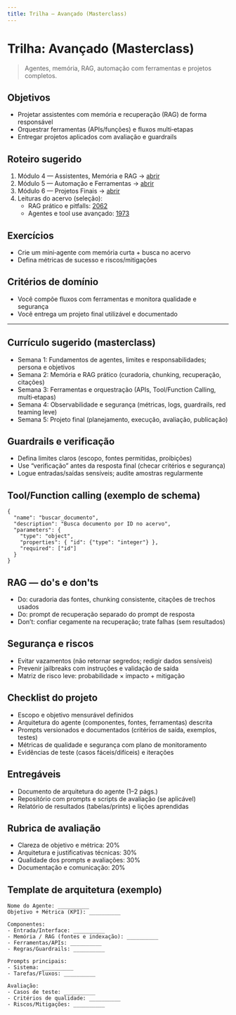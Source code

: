 ```yaml
---
title: Trilha — Avançado (Masterclass)
---
```


# Trilha: Avançado (Masterclass)

> Agentes, memória, RAG, automação com ferramentas e projetos completos.

## Objetivos
- Projetar assistentes com memória e recuperação (RAG) de forma responsável
- Orquestrar ferramentas (APIs/funções) e fluxos multi‑etapas
- Entregar projetos aplicados com avaliação e guardrails

## Roteiro sugerido
1. Módulo 4 — Assistentes, Memória e RAG → [abrir](../../modulo4_assistentes_memoria/README.md)
2. Módulo 5 — Automação e Ferramentas → [abrir](../../modulo5_automacao_ferramentas/README.md)
3. Módulo 6 — Projetos Finais → [abrir](../../modulo6_projetos_finais/README.md)
4. Leituras do acervo (seleção):
   - RAG prático e pitfalls: [2062](../../data/2494987106/2062/content.txt)
   - Agentes e tool use avançado: [1973](../../data/2494987106/1973/content.txt)

## Exercícios
- Crie um mini‑agente com memória curta + busca no acervo
- Defina métricas de sucesso e riscos/mitigações

## Critérios de domínio
- Você compõe fluxos com ferramentas e monitora qualidade e segurança
- Você entrega um projeto final utilizável e documentado

---

## Currículo sugerido (masterclass)
- Semana 1: Fundamentos de agentes, limites e responsabilidades; persona e objetivos
- Semana 2: Memória e RAG prático (curadoria, chunking, recuperação, citações)
- Semana 3: Ferramentas e orquestração (APIs, Tool/Function Calling, multi‑etapas)
- Semana 4: Observabilidade e segurança (métricas, logs, guardrails, red teaming leve)
- Semana 5: Projeto final (planejamento, execução, avaliação, publicação)

## Guardrails e verificação
- Defina limites claros (escopo, fontes permitidas, proibições)
- Use “verificação” antes da resposta final (checar critérios e segurança)
- Logue entradas/saídas sensíveis; audite amostras regularmente

## Tool/Function calling (exemplo de schema)
```
{
  "name": "buscar_documento",
  "description": "Busca documento por ID no acervo",
  "parameters": {
    "type": "object",
    "properties": { "id": {"type": "integer"} },
    "required": ["id"]
  }
}
```

## RAG — do's e don'ts
- Do: curadoria das fontes, chunking consistente, citações de trechos usados
- Do: prompt de recuperação separado do prompt de resposta
- Don’t: confiar cegamente na recuperação; trate falhas (sem resultados)

## Segurança e riscos
- Evitar vazamentos (não retornar segredos; redigir dados sensíveis)
- Prevenir jailbreaks com instruções e validação de saída
- Matriz de risco leve: probabilidade × impacto + mitigação

## Checklist do projeto
- Escopo e objetivo mensurável definidos
- Arquitetura do agente (componentes, fontes, ferramentas) descrita
- Prompts versionados e documentados (critérios de saída, exemplos, testes)
- Métricas de qualidade e segurança com plano de monitoramento
- Evidências de teste (casos fáceis/difíceis) e iterações

## Entregáveis
- Documento de arquitetura do agente (1–2 págs.)
- Repositório com prompts e scripts de avaliação (se aplicável)
- Relatório de resultados (tabelas/prints) e lições aprendidas

## Rubrica de avaliação
- Clareza de objetivo e métrica: 20%
- Arquitetura e justificativas técnicas: 30%
- Qualidade dos prompts e avaliações: 30%
- Documentação e comunicação: 20%

## Template de arquitetura (exemplo)
```
Nome do Agente: __________
Objetivo + Métrica (KPI): __________

Componentes:
- Entrada/Interface: __________
- Memória / RAG (fontes e indexação): __________
- Ferramentas/APIs: __________
- Regras/Guardrails: __________

Prompts principais:
- Sistema: __________
- Tarefas/Fluxos: __________

Avaliação:
- Casos de teste: __________
- Critérios de qualidade: __________
- Riscos/Mitigações: __________
```


